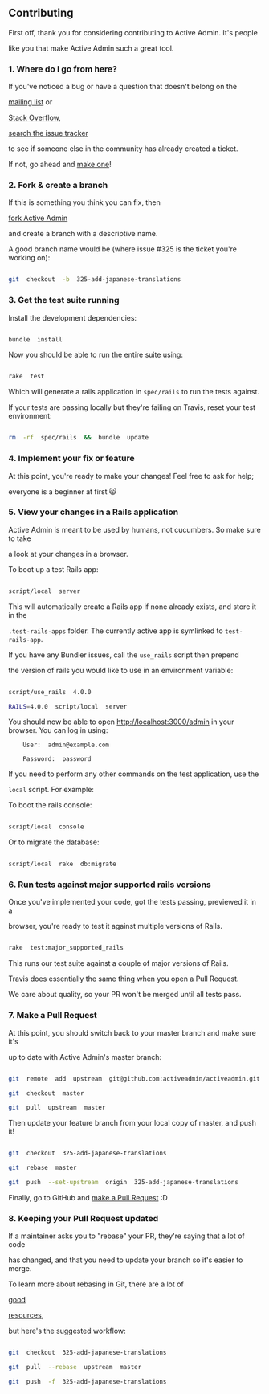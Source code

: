 ##  Contributing



First  off,  thank  you  for  considering  contributing  to  Active  Admin.  It's  people

like  you  that  make  Active  Admin  such  a  great  tool.



###  1.  Where  do  I  go  from  here?



If  you've  noticed  a  bug  or  have  a  question  that  doesn't  belong  on  the

[mailing  list](http://groups.google.com/group/activeadmin)  or

[Stack  Overflow](http://stackoverflow.com/questions/tagged/activeadmin),

[search  the  issue  tracker](https://github.com/activeadmin/activeadmin/issues?q=something)

to  see  if  someone  else  in  the  community  has  already  created  a  ticket.

If  not,  go  ahead  and  [make  one](https://github.com/activeadmin/activeadmin/issues/new)!



###  2.  Fork  &  create  a  branch



If  this  is  something  you  think  you  can  fix,  then

[fork  Active  Admin](https://help.github.com/articles/fork-a-repo)

and  create  a  branch  with  a  descriptive  name.



A  good  branch  name  would  be  (where  issue  #325  is  the  ticket  you're  working  on):



```sh

git  checkout  -b  325-add-japanese-translations

```



###  3.  Get  the  test  suite  running



Install  the  development  dependencies:



```sh

bundle  install

```



Now  you  should  be  able  to  run  the  entire  suite  using:



```sh

rake  test

```



Which  will  generate  a  rails  application  in  `spec/rails`  to  run  the  tests  against.



If  your  tests  are  passing  locally  but  they're  failing  on  Travis,  reset  your  test  environment:



```sh

rm  -rf  spec/rails  &&  bundle  update

```



###  4.  Implement  your  fix  or  feature



At  this  point,  you're  ready  to  make  your  changes!  Feel  free  to  ask  for  help;

everyone  is  a  beginner  at  first  :smile_cat:



###  5.  View  your  changes  in  a  Rails  application



Active  Admin  is  meant  to  be  used  by  humans,  not  cucumbers.  So  make  sure  to  take

a  look  at  your  changes  in  a  browser.



To  boot  up  a  test  Rails  app:



```sh

script/local  server

```



This  will  automatically  create  a  Rails  app  if  none  already  exists,  and  store  it  in  the

`.test-rails-apps`  folder.  The  currently  active  app  is  symlinked  to  `test-rails-app`.



If  you  have  any  Bundler  issues,  call  the  `use_rails`  script  then  prepend

the  version  of  rails  you  would  like  to  use  in  an  environment  variable:



```sh

script/use_rails  4.0.0

RAILS=4.0.0  script/local  server

```



You  should  now  be  able  to  open  <http://localhost:3000/admin>  in  your  browser.  You  can  log  in  using:



		User:  admin@example.com

		Password:  password



If  you  need  to  perform  any  other  commands  on  the  test  application,  use  the

`local`  script.  For  example:



To  boot  the  rails  console:



```sh

script/local  console

```



Or  to  migrate  the  database:



```sh

script/local  rake  db:migrate

```



###  6.  Run  tests  against  major  supported  rails  versions



Once  you've  implemented  your  code,  got  the  tests  passing,  previewed  it  in  a

browser,  you're  ready  to  test  it  against  multiple  versions  of  Rails.



```sh

rake  test:major_supported_rails

```



This  runs  our  test  suite  against  a  couple  of  major  versions  of  Rails.

Travis  does  essentially  the  same  thing  when  you  open  a  Pull  Request.

We  care  about  quality,  so  your  PR  won't  be  merged  until  all  tests  pass.



###  7.  Make  a  Pull  Request



At  this  point,  you  should  switch  back  to  your  master  branch  and  make  sure  it's

up  to  date  with  Active  Admin's  master  branch:



```sh

git  remote  add  upstream  git@github.com:activeadmin/activeadmin.git

git  checkout  master

git  pull  upstream  master

```



Then  update  your  feature  branch  from  your  local  copy  of  master,  and  push  it!



```sh

git  checkout  325-add-japanese-translations

git  rebase  master

git  push  --set-upstream  origin  325-add-japanese-translations

```



Finally,  go  to  GitHub  and  [make  a  Pull  Request](https://help.github.com/articles/creating-a-pull-request)  :D



###  8.  Keeping  your  Pull  Request  updated



If  a  maintainer  asks  you  to  "rebase"  your  PR,  they're  saying  that  a  lot  of  code

has  changed,  and  that  you  need  to  update  your  branch  so  it's  easier  to  merge.



To  learn  more  about  rebasing  in  Git,  there  are  a  lot  of

[good](http://git-scm.com/book/en/Git-Branching-Rebasing)

[resources](https://help.github.com/articles/interactive-rebase),

but  here's  the  suggested  workflow:



```sh

git  checkout  325-add-japanese-translations

git  pull  --rebase  upstream  master

git  push  -f  325-add-japanese-translations

```

